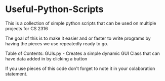 # Useful-Python-Scripts
This is a collection of simple python scripts that can be used on multiple projects for CS 2316

The goal of this is to make it easier and or faster to write programs by having the pieces we use repeatedly 
ready to go.

Table of Contents:
GUIs.py - Creates a simple dynamic GUI Class that can have data added in by clicking a button

If you use pieces of this code don't forget to note it in your colaboration statement. 
